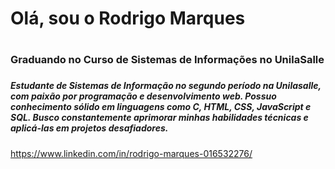 # Olá, sou o Rodrigo Marques <h1>
  
### Graduando no Curso de Sistemas de Informações no UnilaSalle <h3>
##### Estudante de Sistemas de Informação no segundo período na Unilasalle, com paixão por programação e desenvolvimento web. Possuo conhecimento sólido em linguagens como C, HTML, CSS, JavaScript e SQL. Busco constantemente aprimorar minhas habilidades técnicas e aplicá-las em projetos desafiadores. <h5>
 
 https://www.linkedin.com/in/rodrigo-marques-016532276/
